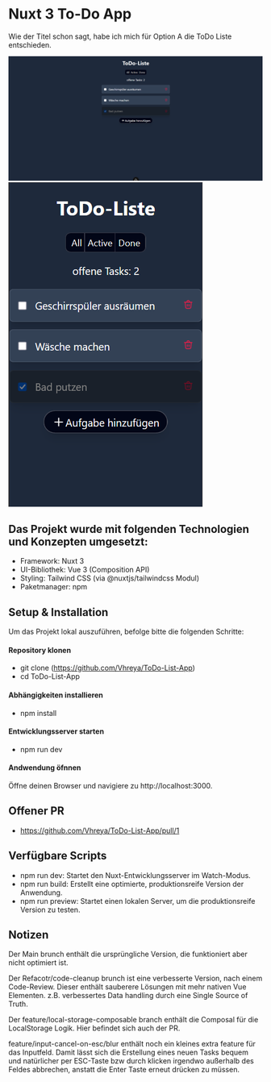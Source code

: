 # Nuxt 3 To-Do App

Wie der Titel schon sagt, habe ich mich für Option A die ToDo Liste entschieden.

![Desktop View](https://github.com/Vhreya/ToDo-List-App/blob/main/public/grafik.png?raw=true)
![Mobile View](https://github.com/Vhreya/ToDo-List-App/blob/main/public/ScreenshotMobileView.png?raw=true)

## Das Projekt wurde mit folgenden Technologien und Konzepten umgesetzt:

* Framework: Nuxt 3
* UI-Bibliothek: Vue 3 (Composition API)
* Styling: Tailwind CSS (via @nuxtjs/tailwindcss Modul)
* Paketmanager: npm

## Setup & Installation

Um das Projekt lokal auszuführen, befolge bitte die folgenden Schritte:

#### Repository klonen
    
* git clone (https://github.com/Vhreya/ToDo-List-App)
* cd ToDo-List-App


#### Abhängigkeiten installieren
    
* npm install


#### Entwicklungsserver starten

* npm run dev
 

#### Andwendung öfnnen

Öffne deinen Browser und navigiere zu http://localhost:3000.

## Offener PR

* https://github.com/Vhreya/ToDo-List-App/pull/1

## Verfügbare Scripts

* npm run dev: Startet den Nuxt-Entwicklungsserver im Watch-Modus.
* npm run build: Erstellt eine optimierte, produktionsreife Version der Anwendung.
* npm run preview: Startet einen lokalen Server, um die produktionsreife Version zu testen.


## Notizen

Der Main brunch enthält die ursprüngliche Version, die funktioniert aber nicht optimiert ist.

Der Refacotr/code-cleanup brunch ist eine verbesserte Version, nach einem Code-Review.
Dieser enthält sauberere Lösungen mit mehr nativen Vue Elementen.
z.B. verbessertes Data handling durch eine Single Source of Truth.

Der feature/local-storage-composable branch enthält die Composal für die LocalStorage Logik.
Hier befindet sich auch der PR.

feature/input-cancel-on-esc/blur enthält noch ein kleines extra feature für das Inputfeld.
Damit lässt sich die Erstellung eines neuen Tasks bequem und natürlicher per ESC-Taste bzw durch klicken irgendwo außerhalb des Feldes abbrechen, anstatt die Enter Taste erneut drücken zu müssen.

